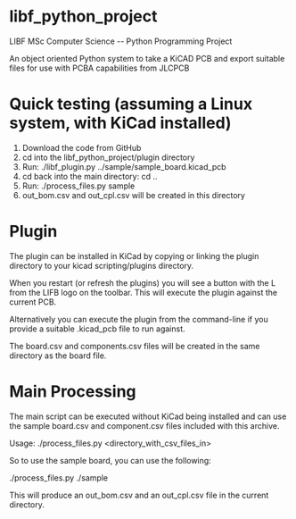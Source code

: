 # libf_python_project
LIBF MSc Computer Science -- Python Programming Project

An object oriented Python system to take a KiCAD PCB and export
suitable files for use with PCBA capabilities from JLCPCB

# Quick testing (assuming a Linux system, with KiCad installed)

1. Download the code from GitHub
2. cd into the libf_python_project/plugin directory
3. Run: ./libf_plugin.py ../sample/sample_board.kicad_pcb
4. cd back into the main directory: cd ..
5. Run: ./process_files.py sample
6. out_bom.csv and out_cpl.csv will be created in this directory

# Plugin

The plugin can be installed in KiCad by copying or linking the plugin directory 
to your kicad scripting/plugins directory.

When you restart (or refresh the plugins) you will see a button with the L from
the LIFB logo on the toolbar. This will execute the plugin against the current
PCB.

Alternatively you can execute the plugin from the command-line if you provide
a suitable .kicad_pcb file to run against.

The board.csv and components.csv files will be created in the same directory as
the board file.

# Main Processing

The main script can be executed without KiCad being installed and can use the
sample board.csv and component.csv files included with this archive.

Usage: ./process_files.py <directory_with_csv_files_in>

So to use the sample board, you can use the following:

./process_files.py ./sample

This will produce an out_bom.csv and an out_cpl.csv file in the current directory.

